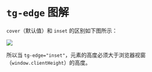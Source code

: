 
# `tg-edge` 图解

`cover`（默认值）和 `inset` 的区别如下图所示：

![](https://raw.githubusercontent.com/triggerjs/trigger/main/readme-assets/tg-edge-explaination.png)

所以当 `tg-edge="inset"`，元素的高度必须大于浏览器视窗（`window.clientHeight`）的高度。